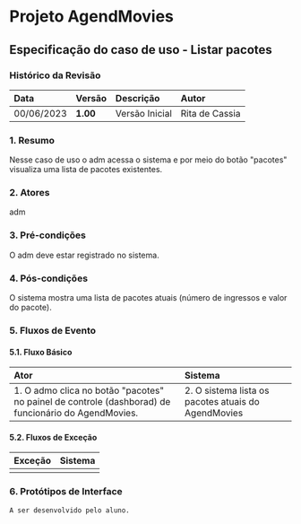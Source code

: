 # Projeto AgendMovies

## Especificação do caso de uso - Listar pacotes

### Histórico da Revisão 

|  Data  | Versão | Descrição | Autor |
|:-------|:-------|:----------|:------|
| 00/06/2023 | **1.00** | Versão Inicial  | Rita de Cassia |

### 1. Resumo 

Nesse caso de uso o adm acessa o sistema e por meio do botão "pacotes" visualiza uma lista de pacotes existentes.

### 2. Atores 

adm

### 3. Pré-condições

O adm deve estar registrado no sistema.

### 4. Pós-condições

O sistema mostra uma lista de pacotes atuais (número de ingressos e valor do pacote).
### 5. Fluxos de Evento

#### 5.1. Fluxo Básico

| Ator   | Sistema |
|:-------|:--------|
| 1. O admo clica no botão "pacotes" no painel de controle (dashborad) de funcionário do AgendMovies.| 2. O sistema lista os pacotes atuais do AgendMovies|


#### 5.2. Fluxos de Exceção

| Exceção | Sistema |
|:--------|:--------|
| | |

### 6. Protótipos de Interface
`A ser desenvolvido pelo aluno.`
